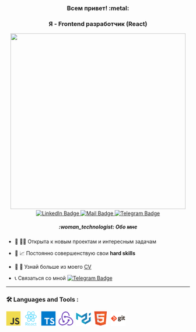 <div align="center" > <h3> Всем привет! :metal: </h3> </div>
<div align="center"> <h3> Я - Frontend разработчик (React)</h3> </div>

<div align="center">
  <img src="https://media.giphy.com/media/uB86ZyWQsnFSGYe2sA/giphy.gif" width="480" height="480" />
  
 <div id="badges">
   <a href="https://www.linkedin.com/in/irina-papakhina-52598524a/">
  <img src="https://img.shields.io/badge/LinkedIn-blue?style=for-the-badge&logo=linkedin&logoColor=white" alt="LinkedIn Badge"/>
   </a>
   
   <a href="papakhina.irina@mail.ru">
  <img src="https://img.shields.io/badge/Mail-purple?style=for-the-badge&logo=google&logoColor=white" alt="Mail Badge"/>
   </a>
   
   <a href="https://t.me/@papakhina_irina">
    <img src="https://img.shields.io/badge/Telegram-blue?style=for-the-badge&logo=telegram&logoColor=white" alt="Telegram Badge"/>
   </a>
   
</div>
</div>

  <div align="center"> <h5> :woman_technologist: Обо мне </h5> </div> 
  <div align="start">
  
 -  :small_blue_diamond: :surfing_woman: Открыта к новым проектам и интересным задачам
 -  :small_blue_diamond: :chart_with_upwards_trend: Постоянно совершенствую свои **hard skills**

 - :small_blue_diamond: :pencil: Узнай больше из моего [CV](https://ramenskoye.hh.ru/resume/88518db9ff0bc6a90e0039ed1f45623961734d)
 - :telephone_receiver: Связаться со мной [![Telegram Badge](https://img.shields.io/badge/-@papakhina_irina-blue?style=flat&logo=Telegram&logoColor=white)](https://t.me/@papakhina_irina)
  </div> 
  
  ---
  
  ### :hammer_and_wrench: Languages and Tools :
  
  <div>
    <img src="https://github.com/devicons/devicon/blob/master/icons/javascript/javascript-original.svg" title="JavaScript" alt="JavaScript" width="40" height="40"/>&nbsp;
    <img src="https://github.com/devicons/devicon/blob/master/icons/react/react-original-wordmark.svg" title="React" alt="React" width="40" height="40"/>&nbsp;
    <img src="https://github.com/devicons/devicon/blob/master/icons/typescript/typescript-original.svg" title="TypeScript" alt="TypeScript" width="40" height="40"/>&nbsp;
    <img src="https://github.com/devicons/devicon/blob/master/icons/redux/redux-original.svg" title="Redux" alt="Redux" width="40" height="40"/>&nbsp;
    <img src="https://github.com/devicons/devicon/blob/master/icons/materialui/materialui-original.svg" title="MaterialUI" alt="MaterialUI" width="40" height="40"/>&nbsp;
    <img src="https://github.com/devicons/devicon/blob/master/icons/html5/html5-original.svg" title="HTML5" alt="HTML" width="40" height="40"/>&nbsp;
    <img src="https://github.com/devicons/devicon/blob/master/icons/git/git-original-wordmark.svg" title="Git" **alt="Git" width="40" height="40"/> 
  </div>
